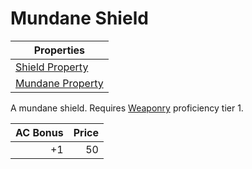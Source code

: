 # Mundane Shield

| Properties                                                            |
| --------------------------------------------------------------------- |
| [Shield Property](../../Armor%20Properties/Shield%20Property.md)      |
| [Mundane Property](../../Material%20Properties/Mundane%20Property.md) |

A mundane shield. Requires [Weaponry](../../../Player%20Characters/Skills/Weaponry.md) proficiency tier 1.

| AC Bonus | Price |
| -------: | ----: |
|       +1 |    50 |
